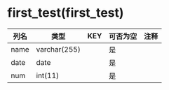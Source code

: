 # first_test(first_test)
| 列名   | 类型   | KEY  | 可否为空 | 注释   |
| ---- | ---- | ---- | ---- | ---- |
|name|varchar(255)||是||
|date|date||是||
|num|int(11)||是||
